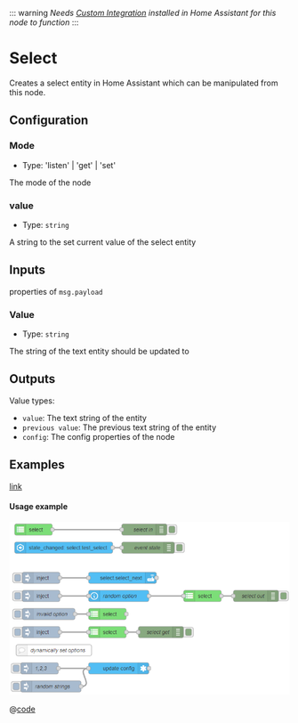 ::: warning
_Needs [Custom Integration](https://github.com/zachowj/hass-node-red) installed
in Home Assistant for this node to function_
:::

# Select

Creates a select entity in Home Assistant which can be manipulated from this node.

## Configuration

### Mode <Badge text="required"/>

- Type: 'listen' | 'get' | 'set'

The mode of the node

### value <Badge text="required"/>

- Type: `string`

A string to the set current value of the select entity

## Inputs

properties of `msg.payload`

### Value

- Type: `string`

The string of the text entity should be updated to

## Outputs

Value types:

- `value`: The text string of the entity
- `previous value`: The previous text string of the entity
- `config`: The config properties of the node

## Examples

<InfoPanelOnly>

[link](https://zachowj.github.io/node-red-contrib-home-assistant-websocket/node/select.html#examples)

</InfoPanelOnly>

<DocsOnly>

#### Usage example

![screenshot](./images/select_01.png)

@[code](@examples/node/select/select_usage.json)

</DocsOnly>

